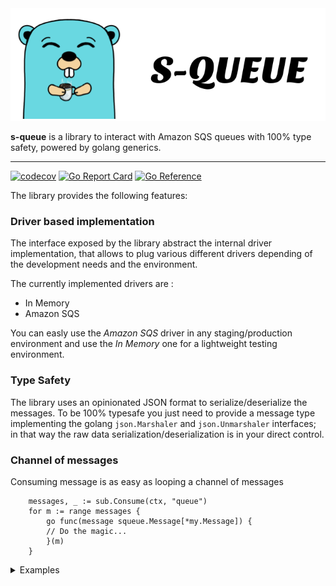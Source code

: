 <picture>
  <source media="(prefers-color-scheme: dark)" srcset="./docs/squeue-white.png">
  <source media="(prefers-color-scheme: light)"  srcset="./docs/squeue-black.png">
  <img alt="S-queue mascotte" src="./docs/squeue-black.png">
</picture>

**s-queue** is a library to interact with Amazon SQS queues with 100% type safety, powered by golang generics.

---

[![codecov](https://codecov.io/github/simodima/squeue/graph/badge.svg?token=DW7C57P2VW)](https://codecov.io/github/simodima/squeue)
[![Go Report Card](https://goreportcard.com/badge/github.com/simodima/squeue)](https://goreportcard.com/report/github.com/simodima/squeue)
[![Go Reference](https://pkg.go.dev/badge/github.com/simodima/squeue.svg)](https://pkg.go.dev/github.com/simodima/squeue)

The library provides the following features:

### Driver based implementation
The interface exposed by the library abstract the internal driver implementation, that allows to plug various different drivers depending of the development needs and the environment.

The currently implemented drivers are :
- In Memory
- Amazon SQS

You can easly use the *Amazon SQS* driver in any staging/production environment and use the *In Memory* one for a lightweight testing environment.

### Type Safety
The library uses an opinionated JSON format to serialize/deserialize the messages. To be 100% typesafe you just need to provide a message type implementing the golang `json.Marshaler` and `json.Unmarshaler` interfaces; in that way the raw data serialization/deserialization is in your direct control.

### Channel of messages 
Consuming message is as easy as looping a channel of messages

```golang
    messages, _ := sub.Consume(ctx, "queue")
    for m := range messages {
        go func(message squeue.Message[*my.Message]) {
        // Do the magic...
        }(m)
    }
```

<details>

<summary>Examples</summary>

For a more clear documentation look at the `internal/examples/` directory

**In Memory driver**
```bash
go run internal/examples/memory/main.go
```

**Amazon SQS driver**
```bash
go run internal/examples/sqs/consumer/consumer.go

## in a different shell ↓
go run internal/examples/sqs/producer/producer.go
```

</details>
